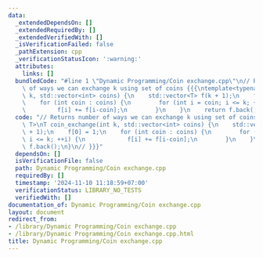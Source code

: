```yaml
---
data:
  _extendedDependsOn: []
  _extendedRequiredBy: []
  _extendedVerifiedWith: []
  _isVerificationFailed: false
  _pathExtension: cpp
  _verificationStatusIcon: ':warning:'
  attributes:
    links: []
  bundledCode: "#line 1 \"Dynamic Programming/Coin exchange.cpp\"\n// Returns number\
    \ of ways we can exchange k using set of coins {{{\ntemplate<typename T>\nT coin_exchange(int\
    \ k, std::vector<int> coins) {\n    std::vector<T> f(k + 1);\n    f[0] = 1;\n\
    \    for (int coin : coins) {\n        for (int i = coin; i <= k; ++i) {\n   \
    \         f[i] += f[i-coin];\n        }\n    }\n    return f.back();\n}\n// }}}\n"
  code: "// Returns number of ways we can exchange k using set of coins {{{\ntemplate<typename\
    \ T>\nT coin_exchange(int k, std::vector<int> coins) {\n    std::vector<T> f(k\
    \ + 1);\n    f[0] = 1;\n    for (int coin : coins) {\n        for (int i = coin;\
    \ i <= k; ++i) {\n            f[i] += f[i-coin];\n        }\n    }\n    return\
    \ f.back();\n}\n// }}}"
  dependsOn: []
  isVerificationFile: false
  path: Dynamic Programming/Coin exchange.cpp
  requiredBy: []
  timestamp: '2024-11-10 11:18:59+07:00'
  verificationStatus: LIBRARY_NO_TESTS
  verifiedWith: []
documentation_of: Dynamic Programming/Coin exchange.cpp
layout: document
redirect_from:
- /library/Dynamic Programming/Coin exchange.cpp
- /library/Dynamic Programming/Coin exchange.cpp.html
title: Dynamic Programming/Coin exchange.cpp
---
```

